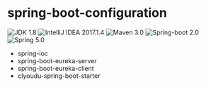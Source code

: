 # spring-boot-configuration

![JDK 1.8](https://img.shields.io/badge/JDK-1.8-blue.svg?style=popout-square)
![IntelliJ IDEA 2017.1.4](https://img.shields.io/badge/IntelliJ%20IDEA-2017.1.4-blue.svg?style=popout-square)
![Maven 3.0](https://img.shields.io/badge/Maven-3.0-blue.svg?style=popout-square)
![Spring-boot 2.0](https://img.shields.io/badge/spring--boot-2.0-blue.svg?style=popout-square)
![Spring 5.0](https://img.shields.io/badge/spring-5.1.0.RELEASE-blue.svg?style=popout-square)

- spring-ioc
- spring-boot-eureka-server
- spring-boot-eureka-client
- clyoudu-spring-boot-starter


